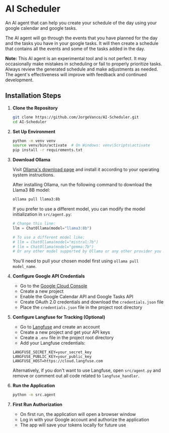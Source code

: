 # AI Scheduler

An AI agent that can help you create your schedule of the day using your google calendar and google tasks.

The AI agent will go through the events that you have planned for the day and the tasks you have in your google tasks.
It will then create a schedule that contains all the events and some of the tasks added in the day.

**Note:** This AI agent is an experimental tool and is not perfect. It may occasionally make mistakes in scheduling or fail to properly prioritize tasks. Always review the generated schedule and make adjustments as needed. The agent's effectiveness will improve with feedback and continued development.

## Installation Steps

1. **Clone the Repository**

    ```bash
    git clone https://github.com/JorgeVanco/AI-Scheduler.git
    cd AI-Scheduler
    ```

2. **Set Up Environment**

    ```bash
    python -m venv venv
    source venv/bin/activate  # On Windows: venv\Scripts\activate
    pip install -r requirements.txt
    ```

3. **Download Ollama**

    Visit [Ollama's download page](https://ollama.com/download) and install it according to your operating system instructions.

    After installing Ollama, run the following command to download the Llama3 8B model:

    ```bash
    ollama pull llama3:8b
    ```

    If you prefer to use a different model, you can modify the model initialization in `src/agent.py`:

    ```python
    # Change this line:
    llm = ChatOllama(model="llama3:8b")

    # To use a different model like:
    # llm = ChatOllama(model="mistral:7b")
    # llm = ChatOllama(model="gemma:7b")
    # Or any other model supported by Ollama or any other provider you might want to use
    ```

    You'll need to pull your chosen model first using `ollama pull model_name`.

4. **Configure Google API Credentials**

    - Go to the [Google Cloud Console](https://console.cloud.google.com/)
    - Create a new project
    - Enable the Google Calendar API and Google Tasks API
    - Create OAuth 2.0 credentials and download the `credentials.json` file
    - Place the `credentials.json` file in the project root directory

5. **Configure Langfuse for Tracking (Optional)**

    - Go to [Langfuse](https://langfuse.com) and create an account
    - Create a new project and get your API keys
    - Create a `.env` file in the project root directory
    - Add your Langfuse credentials:

    ```
    LANGFUSE_SECRET_KEY=your_secret_key
    LANGFUSE_PUBLIC_KEY=your_public_key
    LANGFUSE_HOST=https://cloud.langfuse.com
    ```

    Alternatively, if you don't want to use Langfuse, open `src/agent.py` and remove or comment out all code related to `langfuse_handler`.

6. **Run the Application**

    ```bash
    python -m src.agent
    ```

7. **First Run Authorization**
    - On first run, the application will open a browser window
    - Log in with your Google account and authorize the application
    - The app will save your tokens locally for future use
